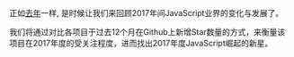 正如[去年](/2016/en)一样, 是时候让我们来回顾2017年间JavaScript业界的变化与发展了。

我们将通过对比各项目于过去12个月在Github上新增Star数量的方式，来衡量该项目在2017年度的受关注程度，进而找出2017年度JavaScript崛起的新星。
